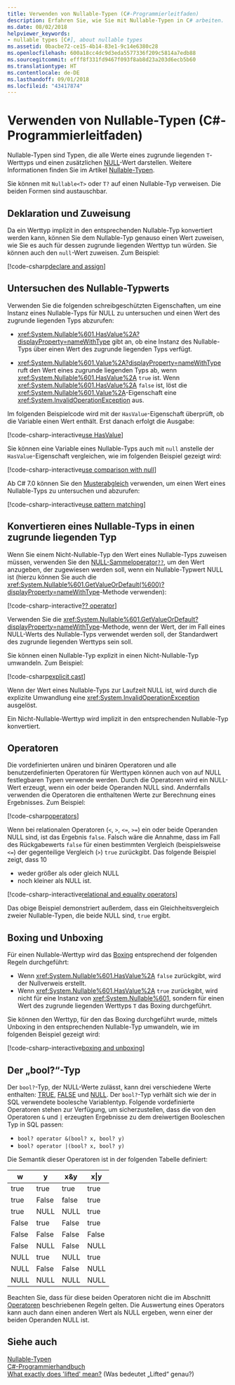 ```yaml
---
title: Verwenden von Nullable-Typen (C#-Programmierleitfaden)
description: Erfahren Sie, wie Sie mit Nullable-Typen in C# arbeiten.
ms.date: 08/02/2018
helpviewer_keywords:
- nullable types [C#], about nullable types
ms.assetid: 0bacbe72-ce15-4b14-83e1-9c14e6380c28
ms.openlocfilehash: 600a18cc4dc9d3eda5577336f209c5814a7edb88
ms.sourcegitcommit: efff8f331fd9467f093f8ab8d23a203d6ecb5b60
ms.translationtype: HT
ms.contentlocale: de-DE
ms.lasthandoff: 09/01/2018
ms.locfileid: "43417874"
---
```

# <a name="using-nullable-types-c-programming-guide"></a>Verwenden von Nullable-Typen (C#-Programmierleitfaden)

Nullable-Typen sind Typen, die alle Werte eines zugrunde liegenden `T`-Werttyps und einen zusätzlichen [NULL](../../language-reference/keywords/null.md)-Wert darstellen. Weitere Informationen finden Sie im Artikel [Nullable-Typen](index.md).

Sie können mit `Nullable<T>` oder `T?` auf einen Nullable-Typ verweisen. Die beiden Formen sind austauschbar.  
  
## <a name="declaration-and-assignment"></a>Deklaration und Zuweisung

Da ein Werttyp implizit in den entsprechenden Nullable-Typ konvertiert werden kann, können Sie dem Nullable-Typ genauso einen Wert zuweisen, wie Sie es auch für dessen zugrunde liegenden Werttyp tun würden. Sie können auch den `null`-Wert zuweisen.  Zum Beispiel:
  
[!code-csharp[declare and assign](../../../../samples/snippets/csharp/programming-guide/nullable-types/NullableTypesUsage.cs#1)]

## <a name="examination-of-a-nullable-type-value"></a>Untersuchen des Nullable-Typwerts

Verwenden Sie die folgenden schreibgeschützten Eigenschaften, um eine Instanz eines Nullable-Typs für NULL zu untersuchen und einen Wert des zugrunde liegenden Typs abzurufen:  
  
- <xref:System.Nullable%601.HasValue%2A?displayProperty=nameWithType> gibt an, ob eine Instanz des Nullable-Typs über einen Wert des zugrunde liegenden Typs verfügt.
  
- <xref:System.Nullable%601.Value%2A?displayProperty=nameWithType> ruft den Wert eines zugrunde liegenden Typs ab, wenn <xref:System.Nullable%601.HasValue%2A> `true` ist. Wenn <xref:System.Nullable%601.HasValue%2A> `false` ist, löst die <xref:System.Nullable%601.Value%2A>-Eigenschaft eine <xref:System.InvalidOperationException> aus.
  
Im folgenden Beispielcode wird mit der `HasValue`-Eigenschaft überprüft, ob die Variable einen Wert enthält. Erst danach erfolgt die Ausgabe:
  
[!code-csharp-interactive[use HasValue](../../../../samples/snippets/csharp/programming-guide/nullable-types/NullableTypesUsage.cs#2)]
  
Sie können eine Variable eines Nullable-Typs auch mit `null` anstelle der `HasValue`-Eigenschaft vergleichen, wie im folgenden Beispiel gezeigt wird:  
  
[!code-csharp-interactive[use comparison with null](../../../../samples/snippets/csharp/programming-guide/nullable-types/NullableTypesUsage.cs#3)]

Ab C# 7.0 können Sie den [Musterabgleich](../../pattern-matching.md) verwenden, um einen Wert eines Nullable-Typs zu untersuchen und abzurufen:

[!code-csharp-interactive[use pattern matching](../../../../samples/snippets/csharp/programming-guide/nullable-types/NullableTypesUsage.cs#4)]

## <a name="conversion-from-a-nullable-type-to-an-underlying-type"></a>Konvertieren eines Nullable-Typs in einen zugrunde liegenden Typ

Wenn Sie einem Nicht-Nullable-Typ den Wert eines Nullable-Typs zuweisen müssen, verwenden Sie den [NULL-Sammeloperator`??`](../../language-reference/operators/null-coalescing-operator.md), um den Wert anzugeben, der zugewiesen werden soll, wenn ein Nullable-Typwert NULL ist (hierzu können Sie auch die <xref:System.Nullable%601.GetValueOrDefault(%600)?displayProperty=nameWithType>-Methode verwenden):
  
[!code-csharp-interactive[?? operator](../../../../samples/snippets/csharp/programming-guide/nullable-types/NullableTypesUsage.cs#5)]

Verwenden Sie die <xref:System.Nullable%601.GetValueOrDefault?displayProperty=nameWithType>-Methode, wenn der Wert, der im Fall eines NULL-Werts des Nullable-Typs verwendet werden soll, der Standardwert des zugrunde liegenden Werttyps sein soll.
  
Sie können einen Nullable-Typ explizit in einen Nicht-Nullable-Typ umwandeln. Zum Beispiel:  
  
[!code-csharp[explicit cast](../../../../samples/snippets/csharp/programming-guide/nullable-types/NullableTypesUsage.cs#6)]

Wenn der Wert eines Nullable-Typs zur Laufzeit NULL ist, wird durch die explizite Umwandlung eine <xref:System.InvalidOperationException> ausgelöst.

Ein Nicht-Nullable-Werttyp wird implizit in den entsprechenden Nullable-Typ konvertiert.
  
## <a name="operators"></a>Operatoren

Die vordefinierten unären und binären Operatoren und alle benutzerdefinierten Operatoren für Werttypen können auch von auf NULL festlegbaren Typen verwende werden. Durch die Operatoren wird ein NULL-Wert erzeugt, wenn ein oder beide Operanden NULL sind. Andernfalls verwenden die Operatoren die enthaltenen Werte zur Berechnung eines Ergebnisses. Zum Beispiel:  
  
[!code-csharp[operators](../../../../samples/snippets/csharp/programming-guide/nullable-types/NullableTypesUsage.cs#7)]
  
Wenn bei relationalen Operatoren (`<`, `>`, `<=`, `>=`) ein oder beide Operanden NULL sind, ist das Ergebnis `false`. Falsch wäre die Annahme, dass im Fall des Rückgabewerts `false` für einen bestimmten Vergleich (beispielsweise `<=`) der gegenteilige Vergleich (`>`) `true` zurückgibt. Das folgende Beispiel zeigt, dass 10

- weder größer als oder gleich NULL
- noch kleiner als NULL ist.
  
[!code-csharp-interactive[relational and equality operators](../../../../samples/snippets/csharp/programming-guide/nullable-types/NullableTypesUsage.cs#8)]
  
Das obige Beispiel demonstriert außerdem, dass ein Gleichheitsvergleich zweier Nullable-Typen, die beide NULL sind, `true` ergibt.

## <a name="boxing-and-unboxing"></a>Boxing und Unboxing

Für einen Nullable-Werttyp wird das [Boxing](../types/boxing-and-unboxing.md) entsprechend der folgenden Regeln durchgeführt:

- Wenn <xref:System.Nullable%601.HasValue%2A> `false` zurückgibt, wird der Nullverweis erstellt.  
- Wenn <xref:System.Nullable%601.HasValue%2A> `true` zurückgibt, wird nicht für eine Instanz von <xref:System.Nullable%601>, sondern für einen Wert des zugrunde liegenden Werttyps `T` das Boxing durchgeführt.

Sie können den Werttyp, für den das Boxing durchgeführt wurde, mittels Unboxing in den entsprechenden Nullable-Typ umwandeln, wie im folgenden Beispiel gezeigt wird:

[!code-csharp-interactive[boxing and unboxing](../../../../samples/snippets/csharp/programming-guide/nullable-types/NullableTypesUsage.cs#9)]

## <a name="the-bool-type"></a>Der „bool?“-Typ

Der `bool?`-Typ, der NULL-Werte zulässt, kann drei verschiedene Werte enthalten: [TRUE](../../language-reference/keywords/true-literal.md), [FALSE](../../language-reference/keywords/false-literal.md) und [NULL](../../language-reference/keywords/null.md). Der `bool?`-Typ verhält sich wie der in SQL verwendete boolesche Variablentyp. Folgende vordefinierte Operatoren stehen zur Verfügung, um sicherzustellen, dass die von den Operatoren `&` und `|` erzeugten Ergebnisse zu dem dreiwertigen Booleschen Typ in SQL passen:

- `bool? operator &(bool? x, bool? y)`  
- `bool? operator |(bool? x, bool? y)`  
  
Die Semantik dieser Operatoren ist in der folgenden Tabelle definiert:  
  
|w|y|x&y|x&#124;y|  
|-------|-------|---------|--------------|  
|true|true|true|true|  
|true|False|false|true|  
|true|NULL|NULL|true|  
|False|true|False|true|  
|False|False|False|False|  
|False|NULL|False|NULL|  
|NULL|true|NULL|true|  
|NULL|False|False|NULL|  
|NULL|NULL|NULL|NULL|  

Beachten Sie, dass für diese beiden Operatoren nicht die im Abschnitt [Operatoren](#operators) beschriebenen Regeln gelten. Die Auswertung eines Operators kann auch dann einen anderen Wert als NULL ergeben, wenn einer der beiden Operanden NULL ist.
  
## <a name="see-also"></a>Siehe auch

 [Nullable-Typen](index.md)  
 [C#-Programmierhandbuch](../../programming-guide/index.md)  
 [What exactly does 'lifted' mean?](https://blogs.msdn.microsoft.com/ericlippert/2007/06/27/what-exactly-does-lifted-mean/) (Was bedeutet „Lifted“ genau?)  
